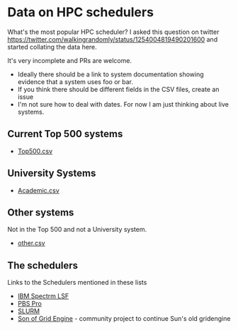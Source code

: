 # Data on HPC schedulers

What's the most popular HPC scheduler?  I asked this question on twitter https://twitter.com/walkingrandomly/status/1254004819490201600 and started collating the data here.  

It's very incomplete and PRs are welcome.  
* Ideally there should be a link to system documentation showing evidence that a system uses foo or bar.
* If you think there should be different fields in the CSV files, create an issue
* I'm not sure how to deal with dates.  For now I am just thinking about live systems.

## Current Top 500 systems

* [Top500.csv](./top500.csv)

## University Systems

* [Academic.csv](./Academic.csv)

## Other systems

Not in the Top 500 and not a University system.

* [other.csv](./other.csv)

## The schedulers

Links to the Schedulers mentioned in these lists

* [IBM Spectrm LSF](https://www.ibm.com/uk-en/marketplace/hpc-workload-management)
* [PBS Pro](https://www.pbspro.org/)
* [SLURM](https://slurm.schedmd.com/documentation.html)
* [Son of Grid Engine](https://sourceforge.net/projects/gridengine/) - community project to continue Sun's old gridengine 

